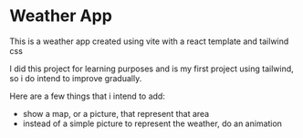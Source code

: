 # Weather App

This is a weather app created using vite with a react template and tailwind css

I did this project for learning purposes and is my first project using tailwind, so i do intend to improve gradually.

Here are a few things that i intend to add:

- show a map, or a picture, that represent that area
- instead of a simple picture to represent the weather, do an animation
